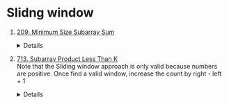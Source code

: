 # Slidng window
1. [209. Minimum Size Subarray Sum](https://leetcode.com/problems/minimum-size-subarray-sum)  
    <details>

      ```python
        def minSubArrayLen(self, target: int, nums: List[int]) -> int:
            result = len(nums) + 1
            total = 0
            start = 0
    
            for end in range(len(nums)):
                total += nums[end]
    
                while total >= target:
                    result = min(result, end - start + 1)
                    total -= nums[start]
                    start += 1
            return 0 if result == len(nums) + 1 else result
      ```
    </details>
1. [713. Subarray Product Less Than K](https://leetcode.com/problems/subarray-product-less-than-k)  
   Note that the Sliding window approach is only valid because numbers are positive.
   Once find a valid window, increase the count by right - left + 1  
        <details>
        
            ```python
               def numSubarrayProductLessThanK(self, nums: List[int], k: int) -> int:
                    if k <= 1:
                        return 0
            
                    count = 0
                    currProduct = 1
                    left = 0
                    for right in range(len(nums)):
                        currProduct *= nums[right]
                        
                        while currProduct >= k:
                            currProduct /= nums[left]
                            left += 1
            
                        count += right - left + 1
            
                    return count
        ```
        </details>
